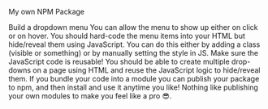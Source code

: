 My own NPM Package

Build a dropdown menu
You can allow the menu to show up either on click or on hover.
You should hard-code the menu items into your HTML but hide/reveal them using JavaScript. You can do this either by adding a class (visible or something) or by manually setting the style in JS.
Make sure the JavaScript code is reusable! You should be able to create multiple drop-downs on a page using HTML and reuse the JavaScript logic to hide/reveal them.
If you bundle your code into a module you can publish your package to npm, and then install and use it anytime you like! Nothing like publishing your own modules to make you feel like a pro 😎.
